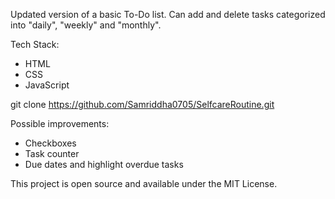 Updated version of a basic To-Do list. Can add and delete tasks categorized into "daily", "weekly" and "monthly".

Tech Stack:
- HTML
- CSS
- JavaScript

git clone https://github.com/Samriddha0705/SelfcareRoutine.git

Possible improvements:
- Checkboxes
- Task counter
- Due dates and highlight overdue tasks

This project is open source and available under the MIT License.
